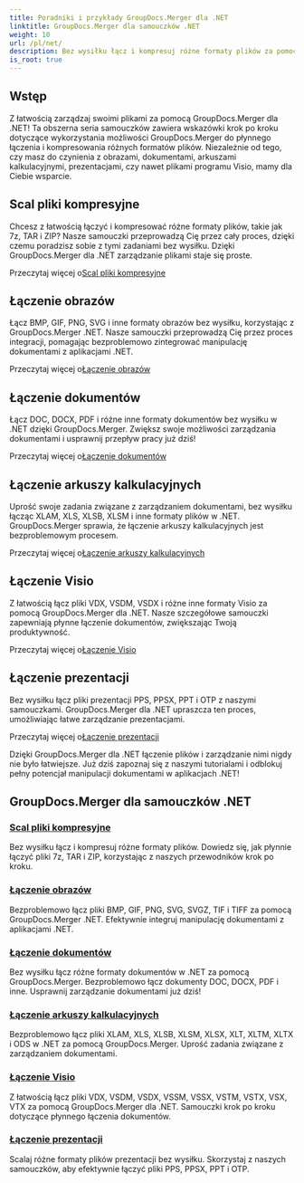 ```yaml
---
title: Poradniki i przykłady GroupDocs.Merger dla .NET
linktitle: GroupDocs.Merger dla samouczków .NET
weight: 10
url: /pl/net/
description: Bez wysiłku łącz i kompresuj różne formaty plików za pomocą GroupDocs.Merger .NET. Poznaj szczegółowe samouczki dotyczące łączenia obrazów, dokumentów i nie tylko!
is_root: true
---
```

## Wstęp

Z łatwością zarządzaj swoimi plikami za pomocą GroupDocs.Merger dla .NET! Ta obszerna seria samouczków zawiera wskazówki krok po kroku dotyczące wykorzystania możliwości GroupDocs.Merger do płynnego łączenia i kompresowania różnych formatów plików. Niezależnie od tego, czy masz do czynienia z obrazami, dokumentami, arkuszami kalkulacyjnymi, prezentacjami, czy nawet plikami programu Visio, mamy dla Ciebie wsparcie.

## Scal pliki kompresyjne
Chcesz z łatwością łączyć i kompresować różne formaty plików, takie jak 7z, TAR i ZIP? Nasze samouczki przeprowadzą Cię przez cały proces, dzięki czemu poradzisz sobie z tymi zadaniami bez wysiłku. Dzięki GroupDocs.Merger dla .NET zarządzanie plikami staje się proste.

 Przeczytaj więcej o[Scal pliki kompresyjne](./merge-compress-files/)

## Łączenie obrazów
Łącz BMP, GIF, PNG, SVG i inne formaty obrazów bez wysiłku, korzystając z GroupDocs.Merger .NET. Nasze samouczki przeprowadzą Cię przez proces integracji, pomagając bezproblemowo zintegrować manipulację dokumentami z aplikacjami .NET.

 Przeczytaj więcej o[Łączenie obrazów](./image-merging/)

## Łączenie dokumentów
Łącz DOC, DOCX, PDF i różne inne formaty dokumentów bez wysiłku w .NET dzięki GroupDocs.Merger. Zwiększ swoje możliwości zarządzania dokumentami i usprawnij przepływ pracy już dziś!

 Przeczytaj więcej o[Łączenie dokumentów](./document-merging/)

## Łączenie arkuszy kalkulacyjnych
Uprość swoje zadania związane z zarządzaniem dokumentami, bez wysiłku łącząc XLAM, XLS, XLSB, XLSM i inne formaty plików w .NET. GroupDocs.Merger sprawia, że łączenie arkuszy kalkulacyjnych jest bezproblemowym procesem.

 Przeczytaj więcej o[Łączenie arkuszy kalkulacyjnych](./spreadsheet-merging/)

## Łączenie Visio
Z łatwością łącz pliki VDX, VSDM, VSDX i różne inne formaty Visio za pomocą GroupDocs.Merger dla .NET. Nasze szczegółowe samouczki zapewniają płynne łączenie dokumentów, zwiększając Twoją produktywność.

 Przeczytaj więcej o[Łączenie Visio](./visio-merging/)

## Łączenie prezentacji
Bez wysiłku łącz pliki prezentacji PPS, PPSX, PPT i OTP z naszymi samouczkami. GroupDocs.Merger dla .NET upraszcza ten proces, umożliwiając łatwe zarządzanie prezentacjami.

 Przeczytaj więcej o[Łączenie prezentacji](./presentation-merging/)

Dzięki GroupDocs.Merger dla .NET łączenie plików i zarządzanie nimi nigdy nie było łatwiejsze. Już dziś zapoznaj się z naszymi tutorialami i odblokuj pełny potencjał manipulacji dokumentami w aplikacjach .NET!
## GroupDocs.Merger dla samouczków .NET
### [Scal pliki kompresyjne](./merge-compress-files/)
Bez wysiłku łącz i kompresuj różne formaty plików. Dowiedz się, jak płynnie łączyć pliki 7z, TAR i ZIP, korzystając z naszych przewodników krok po kroku.
### [Łączenie obrazów](./image-merging/)
Bezproblemowo łącz pliki BMP, GIF, PNG, SVG, SVGZ, TIF i TIFF za pomocą GroupDocs.Merger .NET. Efektywnie integruj manipulację dokumentami z aplikacjami .NET.
### [Łączenie dokumentów](./document-merging/)
Bez wysiłku łącz różne formaty dokumentów w .NET za pomocą GroupDocs.Merger. Bezproblemowo łącz dokumenty DOC, DOCX, PDF i inne. Usprawnij zarządzanie dokumentami już dziś!
### [Łączenie arkuszy kalkulacyjnych](./spreadsheet-merging/)
Bezproblemowo łącz pliki XLAM, XLS, XLSB, XLSM, XLSX, XLT, XLTM, XLTX i ODS w .NET za pomocą GroupDocs.Merger. Uprość zadania związane z zarządzaniem dokumentami.
### [Łączenie Visio](./visio-merging/)
Z łatwością łącz pliki VDX, VSDM, VSDX, VSSM, VSSX, VSTM, VSTX, VSX, VTX za pomocą GroupDocs.Merger dla .NET. Samouczki krok po kroku dotyczące płynnego łączenia dokumentów.
### [Łączenie prezentacji](./presentation-merging/)
Scalaj różne formaty plików prezentacji bez wysiłku. Skorzystaj z naszych samouczków, aby efektywnie łączyć pliki PPS, PPSX, PPT i OTP.